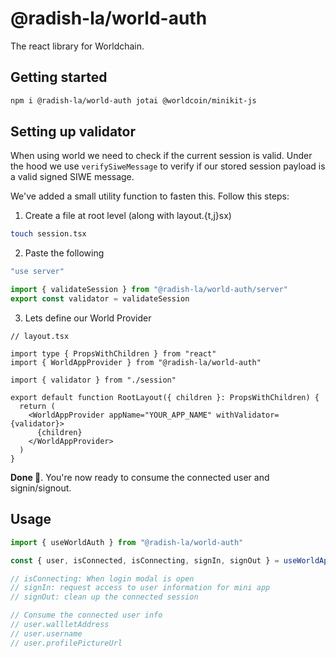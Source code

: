 # @radish-la/world-auth

The react library for Worldchain.

## Getting started

```sh
npm i @radish-la/world-auth jotai @worldcoin/minikit-js
```

## Setting up validator

When using world we need to check if the current session is valid.
Under the hood we use `verifySiweMessage` to verify if our stored session payload is a valid signed SIWE message.

We've added a small utility function to fasten this. Follow this steps:

1. Create a file at root level (along with layout.{t,j}sx)

```sh
touch session.tsx
```

2. Paste the following

```ts
"use server"

import { validateSession } from "@radish-la/world-auth/server"
export const validator = validateSession
```

3. Lets define our World Provider

```tsx
// layout.tsx

import type { PropsWithChildren } from "react"
import { WorldAppProvider } from "@radish-la/world-auth"

import { validator } from "./session"

export default function RootLayout({ children }: PropsWithChildren) {
  return (
    <WorldAppProvider appName="YOUR_APP_NAME" withValidator={validator}>
      {children}
    </WorldAppProvider>
  )
}
```

**Done 🥳**. You're now ready to consume the connected user and signin/signout.

## Usage

```ts
import { useWorldAuth } from "@radish-la/world-auth"

const { user, isConnected, isConnecting, signIn, signOut } = useWorldAppRadish()

// isConnecting: When login modal is open
// signIn: request access to user information for mini app
// signOut: clean up the connected session

// Consume the connected user info
// user.wallletAddress
// user.username
// user.profilePictureUrl
```
